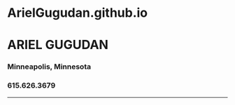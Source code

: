 # ArielGugudan.github.io
<!DOCTYPE html>

<html>
  <head> 
    <title> Ariel Gugudan Resume </title> 
  </head>
  
  <body "style=background-color:seafoam;"> 
  <div id="container">
    <h1> ARIEL GUGUDAN </h1>
    <h3> Minneapolis, Minnesota </h3>
    <h3> 615.626.3679 </h3>
  </div> 
  <hr>
</html>
